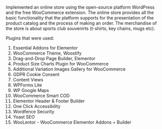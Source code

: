 Implemented an online store using the open-source platform WordPress and the free WooCommerce
extension. The online store provides all the basic functionality that the platform supports for
the presentation of the product catalog and the process of making an order. The merchandise of 
the store is about sports club souvenirts (t-shirts, key chains, mugs etc).

Plugins that were used:
  1. Essential Addons for Elementor
  2. WooCommerce Theme, Woostify
  3. Drag-and-Drop Page Builder, Elementor
  4. Product Size Charts Plugin for WooCommerce
  5. Additional Variation Images Gallery for WooCommerce
  6. GDPR Cookie Consent
  7. Content Views
  8. WPForms Lite
  9. WP Google Maps
  10. WooCommerce Smart COD
  11. Elementor Header & Footer Builder
  12. One Click Accessibility
  13. Wordfence Security
  14. Yoast SEO
  15. WooLentor - WooCommerce Elementor Addons + Builder

